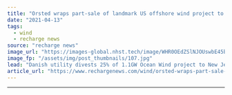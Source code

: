 ```yaml
---
title: "Orsted wraps part-sale of landmark US offshore wind project to state energy company"
date: "2021-04-13"
tags: 
  - wind
  - recharge news
source: "recharge news"
image_url: "https://images-global.nhst.tech/image/WHR0OEdZSlNJOUswbE45bFBuYmFlSEwzY2YxRU12Q2I3b3E5RzI0MTczUT0=/nhst/binary/6171137539a712a0e7aa050ad8a94a62"
image_fp: "/assets/img/post_thumbnails/107.jpg"
lead: "Danish utility divests 25% of 1.1GW Ocean Wind project to New Jersey’s Public Service Enterprise Group"
article_url: "https://www.rechargenews.com/wind/orsted-wraps-part-sale-of-landmark-us-offshore-wind-project-to-state-energy-company/2-1-994684"
---
```


---
